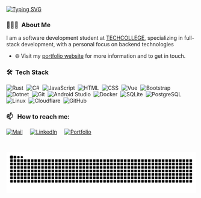 [![Typing SVG](https://readme-typing-svg.demolab.com?font=Fira+Code&weight=500&pause=1000&color=0084B6&vCenter=true&width=435&lines=Hi+%F0%9F%91%8B+I+am+Jacob)](https://git.io/typing-svg)


### 👨🏻‍💻 &nbsp;About Me
I am a software development student at [TECHCOLLEGE](https://techcollege.dk/), specializing in full-stack development, with a personal focus on backend technologies

- 🌐 Visit my [portfolio website](https://jacob-j.com) for more information and to get in touch.


### 🛠 &nbsp;Tech Stack

![Rust](https://img.shields.io/badge/Code-Rust-informational?style=flat&logo=rust&color=05122A)&nbsp;
![C#](https://img.shields.io/badge/Code-C%23-informational?style=flat&logo=csharp&color=8A2BE2)&nbsp;
![JavaScript](https://img.shields.io/badge/Code-JavaScript-informational?style=flat&logo=javascript&color=F7DF1E)&nbsp;
![HTML](https://img.shields.io/badge/Code-HTML-informational?style=flat&logo=HTML5&color=E34F26)&nbsp;
![CSS](https://img.shields.io/badge/Code-CSS-informational?style=flat&logo=CSS3&logoColor=1572B6)&nbsp;
![Vue](https://img.shields.io/badge/Framework-Vue-informational?style=flat&logo=vue.js&color=4FC08D)&nbsp;
![Bootstrap](https://img.shields.io/badge/Framework-Bootstrap-informational?style=flat&logo=bootstrap&color=563D7C)&nbsp;
![Dotnet](https://img.shields.io/badge/Framework-Dotnet-informational?style=flat&logo=dotnet&color=512BD4)&nbsp;
![Git](https://img.shields.io/badge/Tool-Git-informational?style=flat&logo=git&color=F1502F)&nbsp;
![Android Studio](https://img.shields.io/badge/Tool-Android_Studio-informational?style=flat&logo=androidstudio&color=3DDC84)&nbsp;
![Docker](https://img.shields.io/badge/Tool-Docker-informational?style=flat&logo=docker&color=2496ED)&nbsp;
![SQLite](https://img.shields.io/badge/Database-SQLite-informational?style=flat&logo=sqlite&color=003B57)&nbsp;
![PostgreSQL](https://img.shields.io/badge/Database-PostgreSQL-informational?style=flat&logo=postgresql&color=336791)&nbsp;
![Linux](https://img.shields.io/badge/System-Linux-informational?style=flat&logo=linux&color=FCC624)&nbsp;
![Cloudflare](https://img.shields.io/badge/Service-Cloudflare-informational?style=flat&logo=cloudflare&color=F38020)&nbsp;
![GitHub](https://img.shields.io/badge/Platform-GitHub-informational?style=flat&logo=github&color=181717)&nbsp;

### 📫 &nbsp; How to reach me:

[![Mail](https://img.shields.io/badge/Gmail-FF5722?style=flat&logo=Gmail&logoColor=white)](mailto:contact@jacob-j.com) &nbsp;&nbsp;&nbsp;
[![LinkedIn](https://img.shields.io/badge/LinkedIn-0077B5?style=flat&logo=linkedin&logoColor=white)](https://linkedin.com/in/jacob-j-in/) &nbsp;&nbsp;&nbsp;
[![Portfolio](https://img.shields.io/badge/Portfolio-FF5722?style=flat&logo=todoist&logoColor=white)](https://jacob-j.com/)

<br>

![Snake Animation](https://raw.githubusercontent.com/Zelvios/Zelvios/output/snake.svg)
